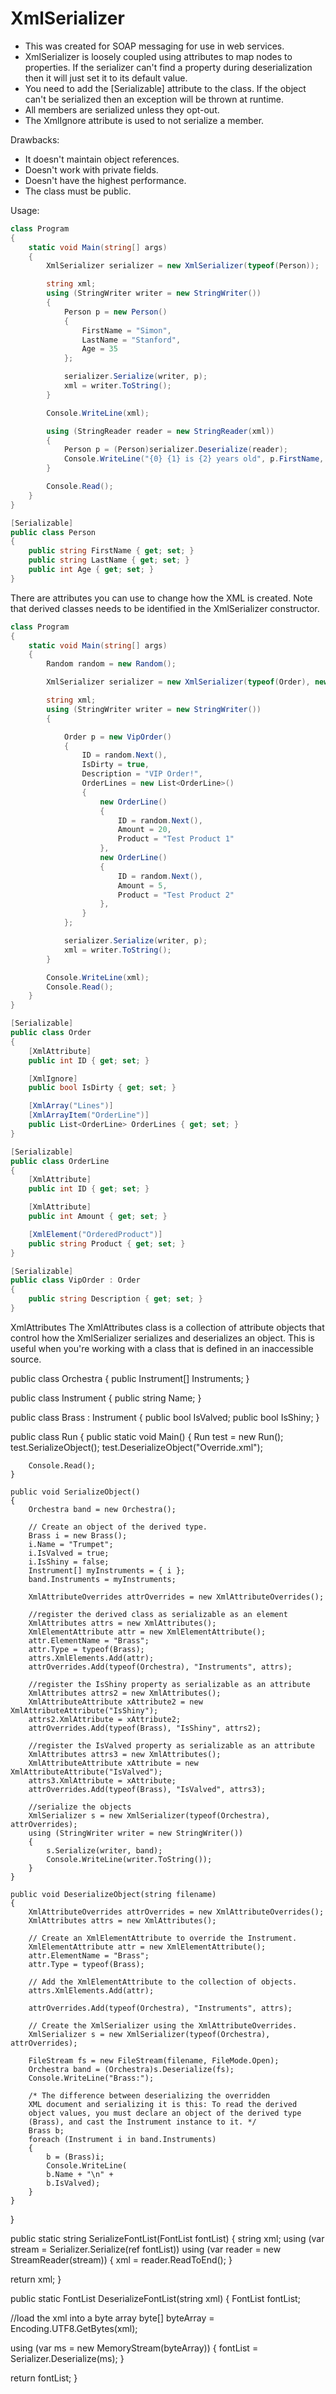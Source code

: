 # XmlSerializer


- This was created for SOAP messaging for use in web services.
- XmlSerializer is loosely coupled using attributes to map nodes to properties. If the serializer can't find a property during deserialization then it will just set it to its default value.
- You need to add the [Serializable] attribute to the class. If the object can't be serialized then an exception will be thrown at runtime.
- All members are serialized unless they opt-out.
- The XmlIgnore attribute is used to not serialize a member.



Drawbacks:
- It doesn't maintain object references.
- Doesn't work with private fields.
- Doesn't have the highest performance. 
- The class must be public.


Usage:

```csharp
class Program
{
    static void Main(string[] args)
    {
        XmlSerializer serializer = new XmlSerializer(typeof(Person));

        string xml;
        using (StringWriter writer = new StringWriter())
        {
            Person p = new Person()
            {
                FirstName = "Simon",
                LastName = "Stanford",
                Age = 35
            };

            serializer.Serialize(writer, p);
            xml = writer.ToString();
        }

        Console.WriteLine(xml);

        using (StringReader reader = new StringReader(xml))
        {
            Person p = (Person)serializer.Deserialize(reader);
            Console.WriteLine("{0} {1} is {2} years old", p.FirstName, p.LastName, p.Age);
        }

        Console.Read();
    }
}

[Serializable]
public class Person
{
    public string FirstName { get; set; }
    public string LastName { get; set; }
    public int Age { get; set; }
}
```

There are attributes you can use to change how the XML is created. Note that derived classes needs to be identified in the XmlSerializer constructor. 

```csharp
class Program
{
    static void Main(string[] args)
    {
        Random random = new Random();

        XmlSerializer serializer = new XmlSerializer(typeof(Order), new Type[] { typeof(VipOrder) });

        string xml;
        using (StringWriter writer = new StringWriter())
        {

            Order p = new VipOrder()
            {
                ID = random.Next(),
                IsDirty = true,
                Description = "VIP Order!",
                OrderLines = new List<OrderLine>()
                {
                    new OrderLine()
                    {
                        ID = random.Next(),
                        Amount = 20,
                        Product = "Test Product 1"
                    },
                    new OrderLine()
                    {
                        ID = random.Next(),
                        Amount = 5,
                        Product = "Test Product 2"
                    },
                }
            };

            serializer.Serialize(writer, p);
            xml = writer.ToString();
        }

        Console.WriteLine(xml);
        Console.Read();
    }
}

[Serializable]
public class Order
{
    [XmlAttribute]
    public int ID { get; set; }

    [XmlIgnore]
    public bool IsDirty { get; set; }

    [XmlArray("Lines")]
    [XmlArrayItem("OrderLine")]
    public List<OrderLine> OrderLines { get; set; }
}

[Serializable]
public class OrderLine
{
    [XmlAttribute]
    public int ID { get; set; }

    [XmlAttribute]
    public int Amount { get; set; }

    [XmlElement("OrderedProduct")]
    public string Product { get; set; }
}

[Serializable]
public class VipOrder : Order
{
    public string Description { get; set; }
}
```

XmlAttributes
The XmlAttributes class is a collection of attribute objects that control how the XmlSerializer serializes and deserializes an object. This is useful when you're working with a class that is defined in an inaccessible source.



public class Orchestra
{
    public Instrument[] Instruments;
}

public class Instrument
{
    public string Name;
}

public class Brass : Instrument
{
    public bool IsValved;
    public bool IsShiny;
}

public class Run
{
    public static void Main()
    {
        Run test = new Run();
        test.SerializeObject();
        test.DeserializeObject("Override.xml");

        Console.Read();
    }

    public void SerializeObject()
    {
        Orchestra band = new Orchestra();

        // Create an object of the derived type.
        Brass i = new Brass();
        i.Name = "Trumpet";
        i.IsValved = true;
        i.IsShiny = false;
        Instrument[] myInstruments = { i };
        band.Instruments = myInstruments;

        XmlAttributeOverrides attrOverrides = new XmlAttributeOverrides();

        //register the derived class as serializable as an element
        XmlAttributes attrs = new XmlAttributes();
        XmlElementAttribute attr = new XmlElementAttribute();
        attr.ElementName = "Brass";
        attr.Type = typeof(Brass);
        attrs.XmlElements.Add(attr);
        attrOverrides.Add(typeof(Orchestra), "Instruments", attrs);

        //register the IsShiny property as serializable as an attribute
        XmlAttributes attrs2 = new XmlAttributes();
        XmlAttributeAttribute xAttribute2 = new XmlAttributeAttribute("IsShiny");
        attrs2.XmlAttribute = xAttribute2;
        attrOverrides.Add(typeof(Brass), "IsShiny", attrs2);

        //register the IsValved property as serializable as an attribute
        XmlAttributes attrs3 = new XmlAttributes();
        XmlAttributeAttribute xAttribute = new XmlAttributeAttribute("IsValved");
        attrs3.XmlAttribute = xAttribute;
        attrOverrides.Add(typeof(Brass), "IsValved", attrs3);

        //serialize the objects
        XmlSerializer s = new XmlSerializer(typeof(Orchestra), attrOverrides);
        using (StringWriter writer = new StringWriter())
        {
            s.Serialize(writer, band);
            Console.WriteLine(writer.ToString());
        }
    }

    public void DeserializeObject(string filename)
    {
        XmlAttributeOverrides attrOverrides = new XmlAttributeOverrides();
        XmlAttributes attrs = new XmlAttributes();

        // Create an XmlElementAttribute to override the Instrument.
        XmlElementAttribute attr = new XmlElementAttribute();
        attr.ElementName = "Brass";
        attr.Type = typeof(Brass);

        // Add the XmlElementAttribute to the collection of objects.
        attrs.XmlElements.Add(attr);

        attrOverrides.Add(typeof(Orchestra), "Instruments", attrs);

        // Create the XmlSerializer using the XmlAttributeOverrides.
        XmlSerializer s = new XmlSerializer(typeof(Orchestra), attrOverrides);

        FileStream fs = new FileStream(filename, FileMode.Open);
        Orchestra band = (Orchestra)s.Deserialize(fs);
        Console.WriteLine("Brass:");

        /* The difference between deserializing the overridden
        XML document and serializing it is this: To read the derived
        object values, you must declare an object of the derived type
        (Brass), and cast the Instrument instance to it. */
        Brass b;
        foreach (Instrument i in band.Instruments)
        {
            b = (Brass)i;
            Console.WriteLine(
            b.Name + "\n" +
            b.IsValved);
        }
    }
}


public static string SerializeFontList(FontList fontList)
{
   string xml;
   using (var stream = Serializer.Serialize(ref fontList))
   using (var reader = new StreamReader(stream))
   {
      xml = reader.ReadToEnd();
   }

   return xml;
}

public static FontList DeserializeFontList(string xml)
{
   FontList fontList;
        
   //load the xml into a byte array
   byte[] byteArray = Encoding.UTF8.GetBytes(xml);

   using (var ms = new MemoryStream(byteArray))
   {
      fontList = Serializer.Deserialize<FontList>(ms);
   }

   return fontList;
}

<!--stackedit_data:
eyJoaXN0b3J5IjpbMTgzMTQwNjgwNl19
-->